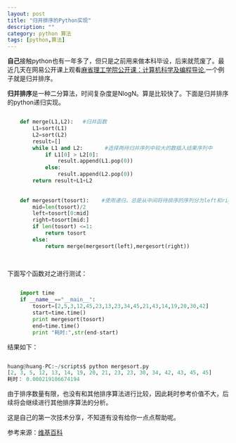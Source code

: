 ```yaml
---
layout: post
title: "归并排序的Python实现"
description: ""
category: python 算法
tags: [python,算法]
---
```



**自己**接触python也有一年多了，但只是之前用来做本科毕设，后来就荒废了。最近几天在网易公开课上观看[麻省理工学院公开课：计算机科学及编程导论](http://v.163.com/movie/2010/6/P/0/M6TCSIN1U_M6TCT5JP0.html),一个例子就是归并排序。

**归并排序**是一种二分算法，时间复杂度是NlogN。算是比较快了。下面是归并排序的python递归实现。

```python

    def merge(L1,L2):   #归并函数
        L1=sort(L1)
        L2=sort(L2)
        result=[]
        while L1 and L2:       #选择两待归并序列中较大的数插入结果序列中
            if L1[0] > L2[0]:  
                result.append(L1.pop(0))  
            else:
                result.append(L2.pop(0))
        return result+L1+L2
        
    
    def mergesort(tosort):    #使用递归，总是从中间将待排序的序列分为left和right两个子序列，直至可以直接排序，也就是当子序列长度小于或等于1，这就是递归的出口条件
        mid=len(tosort)/2
        left=tosort[0:mid]
        right=tosort[mid:]
        if len(tosort) <=1:
            return tosort
        else:
            return merge(mergesort(left),mergesort(right))
        
        
```

下面写个函数对之进行测试：

```python

    import time
    if __name__=="__main__":
        tosort=[2,5,3,12,45,23,13,23,34,45,21,43,14,19,20,30,42]
        start=time.time()
        print mergesort(tosort)
        end=time.time()
        print "耗时:",str(end-start)

```
结果如下：

```python

huang@huang-PC:~/scripts$ python mergesort.py 
[2, 3, 5, 12, 13, 14, 19, 20, 21, 23, 23, 30, 34, 42, 43, 45, 45]
耗时： 0.000219106674194

```

由于排序数量有限，也没有和其他排序算法进行比较，因此耗时参考价值不大，后续将会继续进行其他排序算法的分析。

这是自己的第一次技术分享，不知道有没有给你一点点帮助呢。

参考来源：[维基百科](http://zh.wikipedia.org/wiki/%E5%BD%92%E5%B9%B6%E6%8E%92%E5%BA%8F#Python)




